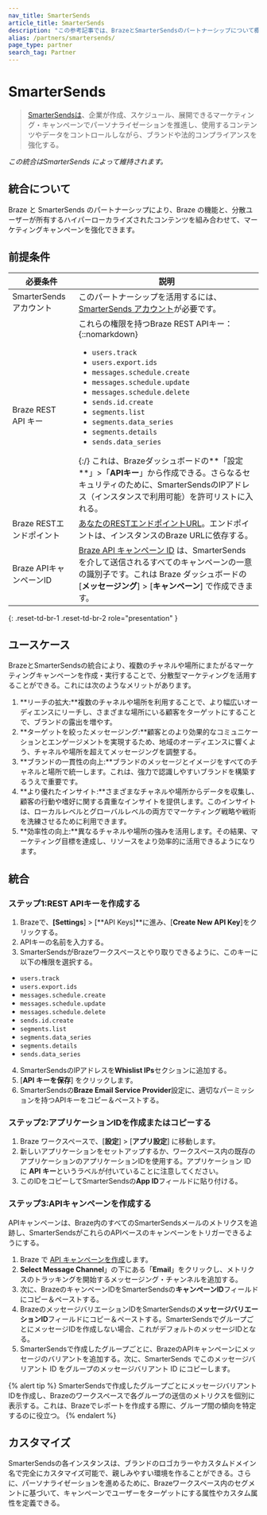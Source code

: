 ```yaml
---
nav_title: SmarterSends
article_title: SmarterSends
description: "この参考記事では、BrazeとSmarterSendsのパートナーシップについて概説している。SmarterSendsは、マーケティング担当者でなくても、ブランドに準拠したEメールキャンペーンを作成、スケジュール、展開できるように設計された使いやすいインターフェースである。"
alias: /partners/smartersends/
page_type: partner
search_tag: Partner
---
```


# SmarterSends

> [SmarterSendsは][2]、企業が作成、スケジュール、展開できるマーケティング・キャンペーンでパーソナライゼーションを推進し、使用するコンテンツやデータをコントロールしながら、ブランドや法的コンプライアンスを強化する。 

_この統合はSmarterSends によって維持されます。_

## 統合について

Braze と SmarterSends のパートナーシップにより、Braze の機能と、分散ユーザーが所有するハイパーローカライズされたコンテンツを組み合わせて、マーケティングキャンペーンを強化できます。

## 前提条件

| 必要条件 | 説明 |
| --- | --- |
| SmarterSendsアカウント | このパートナーシップを活用するには、[SmarterSends アカウント][2]が必要です。 |
| Braze REST API キー | これらの権限を持つBraze REST APIキー： {::nomarkdown}<ul><li><code>users.track</code></li><li><code>users.export.ids</code></li><li><code>messages.schedule.create</code></li><li><code>messages.schedule.update</code></li> <li><code>messages.schedule.delete</code></li><li><code>sends.id.create</code></li><li><code>segments.list</code></li><li><code>segments.data_series</code></li><li><code>segments.details</code></li><li><code>sends.data_series</code></li></ul>{:/} これは、Brazeダッシュボードの**「設定**」>「**APIキー**」から作成できる。さらなるセキュリティのために、SmarterSendsのIPアドレス（インスタンスで利用可能）を許可リストに入れる。 |
| Braze RESTエンドポイント | [あなたのRESTエンドポイントURL][1]。エンドポイントは、インスタンスのBraze URLに依存する。 |
| Braze APIキャンペーンID | [Braze API キャンペーン ID]({{site.baseurl}}/api/api_campaigns/) は、SmarterSends を介して送信されるすべてのキャンペーンの一意の識別子です。これは Braze ダッシュボードの [**メッセージング**] > [**キャンペーン**] で作成できます。 |
{: .reset-td-br-1 .reset-td-br-2 role="presentation" }

## ユースケース

BrazeとSmarterSendsの統合により、複数のチャネルや場所にまたがるマーケティングキャンペーンを作成・実行することで、分散型マーケティングを活用することができる。これには次のようなメリットがあります。

1. **リーチの拡大:**複数のチャネルや場所を利用することで、より幅広いオーディエンスにリーチし、さまざまな場所にいる顧客をターゲットにすることで、ブランドの露出を増やす。
2. **ターゲットを絞ったメッセージング:**顧客とのより効果的なコミュニケーションとエンゲージメントを実現するため、地域のオーディエンスに響くよう、チャネルや場所を超えてメッセージングを調整する。 
3. **ブランドの一貫性の向上:**ブランドのメッセージとイメージをすべてのチャネルと場所で統一します。これは、強力で認識しやすいブランドを構築するうえで重要です。
4. **より優れたインサイト:**さまざまなチャネルや場所からデータを収集し、顧客の行動や嗜好に関する貴重なインサイトを提供します。このインサイトは、ローカルレベルとグローバルレベルの両方でマーケティング戦略や戦術を洗練させるために利用できます。
5. **効率性の向上:**異なるチャネルや場所の強みを活用します。その結果、マーケティング目標を達成し、リソースをより効率的に活用できるようになります。 

## 統合

### ステップ1:REST APIキーを作成する

1. Brazeで、**[Settings**] > [**API Keys]**に進み、[**Create New API Key**]をクリックする。
2. APIキーの名前を入力する。
3. SmarterSendsがBrazeワークスペースとやり取りできるように、このキーに以下の権限を選択する。
- `users.track`
- `users.export.ids`
- `messages.schedule.create`
- `messages.schedule.update`
- `messages.schedule.delete`
- `sends.id.create`
- `segments.list`
- `segments.data_series`
- `segments.details`
- `sends.data_series`
4. SmarterSendsのIPアドレスを**Whislist IPs**セクションに追加する。
5. [**API キーを保存**] をクリックします。
6. SmarterSendsの**Braze Email Service Provider**設定に、適切なパーミッションを持つAPIキーをコピー＆ペーストする。

### ステップ2:アプリケーションIDを作成またはコピーする

1. Braze ワークスペースで、[**設定**] > [**アプリ設定**] に移動します。 
2. 新しいアプリケーションをセットアップするか、ワークスペース内の既存のアプリケーションのアプリケーションIDを使用する。アプリケーション ID に **API キー**というラベルが付いていることに注意してください。 
3. このIDをコピーしてSmarterSendsの**App ID**フィールドに貼り付ける。

### ステップ3:APIキャンペーンを作成する

APIキャンペーンは、Braze内のすべてのSmarterSendsメールのメトリクスを追跡し、SmarterSendsがこれらのAPIベースのキャンペーンをトリガーできるようにする。

1. Braze で [API キャンペーンを作成]({{site.baseurl}}/api/api_campaigns/#create-a-new-campaign)します。
2. **Select Message Channel**」の下にある「**Email**」をクリックし、メトリクスのトラッキングを開始するメッセージング・チャンネルを追加する。
3. 次に、BrazeのキャンペーンIDをSmarterSendsの**キャンペーンID**フィールドにコピー＆ペーストする。 
4. BrazeのメッセージバリエーションIDをSmarterSendsの**メッセージバリエーションID**フィールドにコピー＆ペーストする。SmarterSendsでグループごとにメッセージIDを作成しない場合、これがデフォルトのメッセージIDとなる。
5. SmarterSendsで作成したグループごとに、BrazeのAPIキャンペーンにメッセージのバリアントを追加する。次に、SmarterSends でこのメッセージバリアント ID をグループのメッセージバリアント ID にコピーします。

{% alert tip %}
SmarterSendsで作成したグループごとにメッセージバリアントIDを作成し、Brazeのワークスペースで各グループの送信のメトリクスを個別に表示する。これは、Brazeでレポートを作成する際に、グループ間の傾向を特定するのに役立つ。
{% endalert %}

## カスタマイズ

SmarterSendsの各インスタンスは、ブランドのロゴカラーやカスタムドメイン名で完全にカスタマイズ可能で、親しみやすい環境を作ることができる。さらに、パーソナライゼーションを進めるために、Brazeワークスペース内のセグメントに基づいて、キャンペーンでユーザーをターゲットにする属性やカスタム属性を定義できる。


[1]: {{site.baseurl}}/developer_guide/rest_api/basics/#endpoints
[2]: https://smartersends.com